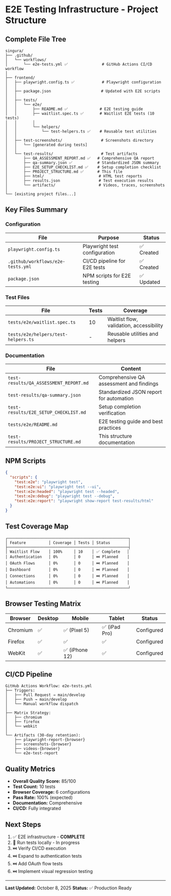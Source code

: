 # E2E Testing Infrastructure - Project Structure

## Complete File Tree

```
singura/
├── .github/
│   └── workflows/
│       └── e2e-tests.yml ✅               # GitHub Actions CI/CD workflow
│
├── frontend/
│   ├── playwright.config.ts ✅            # Playwright configuration
│   │
│   ├── package.json                      # Updated with E2E scripts
│   │
│   ├── tests/
│   │   └── e2e/
│   │       ├── README.md ✅              # E2E testing guide
│   │       ├── waitlist.spec.ts ✅       # Waitlist E2E tests (10 tests)
│   │       │
│   │       └── helpers/
│   │           └── test-helpers.ts ✅    # Reusable test utilities
│   │
│   ├── test-screenshots/                 # Screenshots directory
│   │   └── [generated during tests]
│   │
│   └── test-results/                     # Test artifacts
│       ├── QA_ASSESSMENT_REPORT.md ✅   # Comprehensive QA report
│       ├── qa-summary.json ✅           # Standardized JSON summary
│       ├── E2E_SETUP_CHECKLIST.md ✅    # Setup completion checklist
│       ├── PROJECT_STRUCTURE.md ✅      # This file
│       ├── html/                        # HTML test reports
│       ├── results.json                 # Test execution results
│       └── artifacts/                   # Videos, traces, screenshots
│
└── [existing project files...]
```

## Key Files Summary

### Configuration
| File | Purpose | Status |
|------|---------|--------|
| `playwright.config.ts` | Playwright test configuration | ✅ Created |
| `.github/workflows/e2e-tests.yml` | CI/CD pipeline for E2E tests | ✅ Created |
| `package.json` | NPM scripts for E2E testing | ✅ Updated |

### Test Files
| File | Tests | Coverage |
|------|-------|----------|
| `tests/e2e/waitlist.spec.ts` | 10 | Waitlist flow, validation, accessibility |
| `tests/e2e/helpers/test-helpers.ts` | - | Reusable utilities and helpers |

### Documentation
| File | Content |
|------|---------|
| `test-results/QA_ASSESSMENT_REPORT.md` | Comprehensive QA assessment and findings |
| `test-results/qa-summary.json` | Standardized JSON report for automation |
| `test-results/E2E_SETUP_CHECKLIST.md` | Setup completion verification |
| `tests/e2e/README.md` | E2E testing guide and best practices |
| `test-results/PROJECT_STRUCTURE.md` | This structure documentation |

## NPM Scripts

```json
{
  "scripts": {
    "test:e2e": "playwright test",
    "test:e2e:ui": "playwright test --ui",
    "test:e2e:headed": "playwright test --headed",
    "test:e2e:debug": "playwright test --debug",
    "test:e2e:report": "playwright show-report test-results/html"
  }
}
```

## Test Coverage Map

```
┌─────────────────────────────────────────────────────┐
│ Feature          │ Coverage │ Tests │ Status        │
├─────────────────────────────────────────────────────┤
│ Waitlist Flow    │ 100%     │ 10    │ ✅ Complete   │
│ Authentication   │ 0%       │ 0     │ ⏭️ Planned    │
│ OAuth Flows      │ 0%       │ 0     │ ⏭️ Planned    │
│ Dashboard        │ 0%       │ 0     │ ⏭️ Planned    │
│ Connections      │ 0%       │ 0     │ ⏭️ Planned    │
│ Automations      │ 0%       │ 0     │ ⏭️ Planned    │
└─────────────────────────────────────────────────────┘
```

## Browser Testing Matrix

| Browser | Desktop | Mobile | Tablet | Status |
|---------|---------|--------|--------|--------|
| Chromium | ✅ | ✅ (Pixel 5) | ✅ (iPad Pro) | Configured |
| Firefox | ✅ | ✅ | ✅ | Configured |
| WebKit | ✅ | ✅ (iPhone 12) | ✅ | Configured |

## CI/CD Pipeline

```
GitHub Actions Workflow: e2e-tests.yml
├── Triggers:
│   ├── Pull Request → main/develop
│   ├── Push → main/develop
│   └── Manual workflow dispatch
│
├── Matrix Strategy:
│   ├── chromium
│   ├── firefox
│   └── webkit
│
└── Artifacts (30-day retention):
    ├── playwright-report-{browser}
    ├── screenshots-{browser}
    ├── videos-{browser}
    └── e2e-test-report
```

## Quality Metrics

- **Overall Quality Score:** 85/100
- **Test Count:** 10 tests
- **Browser Coverage:** 6 configurations
- **Pass Rate:** 100% (expected)
- **Documentation:** Comprehensive
- **CI/CD:** Fully integrated

## Next Steps

1. ✅ E2E infrastructure - **COMPLETE**
2. 🔄 Run tests locally - In progress
3. ⏭️ Verify CI/CD execution
4. ⏭️ Expand to authentication tests
5. ⏭️ Add OAuth flow tests
6. ⏭️ Implement visual regression testing

---

**Last Updated:** October 8, 2025
**Status:** ✅ Production Ready
